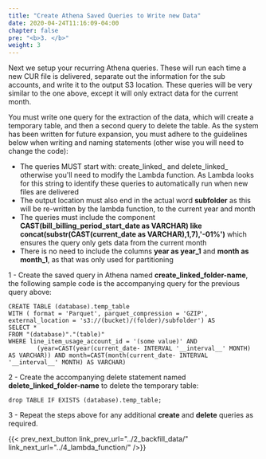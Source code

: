 ```yaml
---
title: "Create Athena Saved Queries to Write new Data"
date: 2020-04-24T11:16:09-04:00
chapter: false
pre: "<b>3. </b>"
weight: 3
---
```


Next we setup your recurring Athena queries.  These will run each time a new CUR file is delivered, separate out the information for the sub accounts, and write it to the output S3 location. These queries will be very similar to the one above, except it will only extract data for the current month.

You must write one query for the extraction of the data, which will create a temporary table, and then a second query to delete the table. As the system has been written for future expansion, you must adhere to the guidelines below when writing and naming statements (other wise you will need to change the code):

 - The queries MUST start with: create_linked_ and delete_linked_ otherwise you'll need to modify the Lambda function. As Lambda looks for this string to identify these queries to automatically run when new files are delivered
 - The output location must also end in the actual word **subfolder** as this will be re-written by the lambda function, to the current year and month
 - The queries must include the component **CAST(bill_billing_period_start_date as VARCHAR) like concat(substr(CAST(current_date as VARCHAR),1,7),'-01%')** which ensures the query only gets data from the current month
 - There is no need to include the columns **year as year_1** and **month as month_1**, as that was only used for partitioning

1 - Create the saved query in Athena named **create_linked_folder-name**, the following sample code is the accompanying query for the previous query above:

```
CREATE TABLE (database).temp_table
WITH ( format = 'Parquet', parquet_compression = 'GZIP', external_location = 's3://(bucket)/(folder)/subfolder') AS
SELECT *
FROM "(database)"."(table)"
WHERE line_item_usage_account_id = '(some value)' AND
        (year=CAST(year(current_date- INTERVAL '__interval__' MONTH) AS VARCHAR)) AND month=CAST(month(current_date- INTERVAL '__interval__' MONTH) AS VARCHAR)
```

2 - Create the accompanying delete statement named **delete_linked_folder-name** to delete the temporary table:

```
drop TABLE IF EXISTS (database).temp_table;
```

3 - Repeat the steps above for any additional **create** and **delete** queries as required.

{{< prev_next_button link_prev_url="../2_backfill_data/" link_next_url="../4_lambda_function/" />}}
